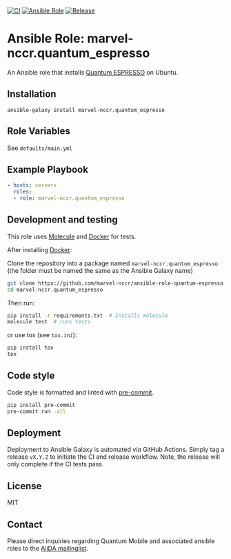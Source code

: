 [![CI](https://github.com/marvel-nccr/ansible-role-quantum-espresso/workflows/CI/badge.svg)](https://github.com/marvel-nccr/ansible-role-quantum-espresso/actions)
[![Ansible Role](https://img.shields.io/ansible/role/37655.svg)](https://galaxy.ansible.com/marvel-nccr/quantum_espresso)
[![Release](https://img.shields.io/github/tag/marvel-nccr/ansible-role-quantum-espresso.svg)](https://github.com/marvel-nccr/ansible-role-quantum-espresso/releases)

# Ansible Role: marvel-nccr.quantum_espresso

An Ansible role that installs [Quantum ESPRESSO](http://www.quantum-espresso.org) on Ubuntu.

## Installation

`ansible-galaxy install marvel-nccr.quantum_espresso`

## Role Variables

See `defaults/main.yml`

## Example Playbook

```yaml
- hosts: servers
  roles:
  - role: marvel-nccr.quantum_espresso
```

## Development and testing

This role uses [Molecule](https://molecule.readthedocs.io/en/latest/#) and [Docker](https://www.docker.com/) for tests.

After installing [Docker](https://www.docker.com/):

Clone the repository into a package named `marvel-nccr.quantum_espresso` (the folder must be named the same as the Ansible Galaxy name)

```bash
git clone https://github.com/marvel-nccr/ansible-role-quantum-espresso marvel-nccr.quantum_espresso
cd marvel-nccr.quantum_espresso
```

Then run:

```bash
pip install -r requirements.txt  # Installs molecule
molecule test  # runs tests
```

or use tox (see `tox.ini`):

```bash
pip install tox
tox
```

## Code style

Code style is formatted and linted with [pre-commit](https://pre-commit.com/).

```bash
pip install pre-commit
pre-commit run -all
```

## Deployment

Deployment to Ansible Galaxy is automated *via* GitHub Actions.
Simply tag a release `vX.Y.Z` to initiate the CI and release workflow.
Note, the release will only complete if the CI tests pass.

## License

MIT

## Contact

Please direct inquiries regarding Quantum Mobile and associated ansible roles to the [AiiDA mailinglist](http://www.aiida.net/mailing-list/).
